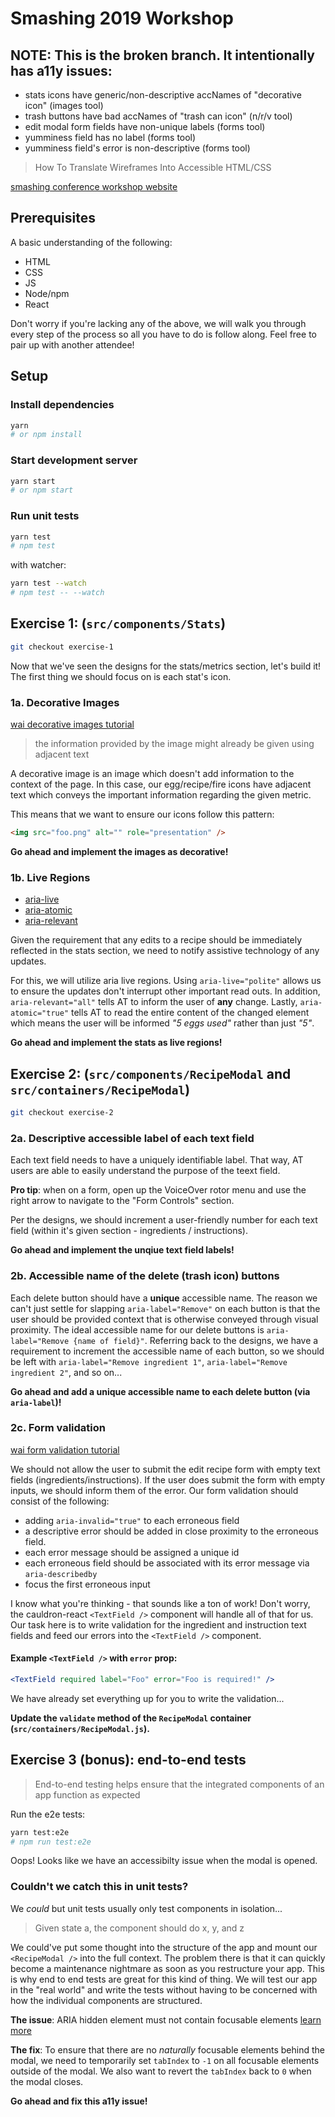 # Smashing 2019 Workshop

## NOTE: This is the broken branch. It intentionally has a11y issues:

- stats icons have generic/non-descriptive accNames of "decorative icon" (images tool)
- trash buttons have bad accNames of "trash can icon" (n/r/v tool)
- edit modal form fields have non-unique labels (forms tool)
- yumminess field has no label (forms tool)
- yumminess field's error is non-descriptive (forms tool)

> How To Translate Wireframes Into Accessible HTML/CSS

[smashing conference workshop website](https://smashingconf.com/sf-2019/workshops/deque)

## Prerequisites

A basic understanding of the following:

- HTML
- CSS
- JS
- Node/npm
- React

Don't worry if you're lacking any of the above, we will walk you through every step of the process so all you have to do is follow along. Feel free to pair up with another attendee!

## Setup

### Install dependencies

```sh
yarn
# or npm install
```

### Start development server

```sh
yarn start
# or npm start
```

### Run unit tests

```sh
yarn test
# npm test
```

with watcher:

```sh
yarn test --watch
# npm test -- --watch
```

## Exercise 1: <Stats /> (`src/components/Stats`)

```sh
git checkout exercise-1
```

Now that we've seen the designs for the stats/metrics section, let's build it! The first thing we should focus on is each stat's icon.

### 1a. Decorative Images

[wai decorative images tutorial](https://www.w3.org/WAI/tutorials/images/decorative/)

> the information provided by the image might already be given using adjacent text

A decorative image is an image which doesn't add information to the context of the page. In this case, our egg/recipe/fire icons have adjacent text which conveys the important information regarding the given metric.

This means that we want to ensure our icons follow this pattern:

```html
<img src="foo.png" alt="" role="presentation" />
```

**Go ahead and implement the images as decorative!**

### 1b. Live Regions

- [aria-live](https://www.w3.org/WAI/PF/aria/states_and_properties#aria-live)
- [aria-atomic](https://www.w3.org/WAI/PF/aria/states_and_properties#aria-atomic)
- [aria-relevant](https://www.w3.org/WAI/PF/aria/states_and_properties#aria-relevant)

Given the requirement that any edits to a recipe should be immediately reflected in the stats section, we need to notify assistive technology of any updates.

For this, we will utilize aria live regions. Using `aria-live="polite"` allows us to ensure the updates don't interrupt other important read outs. In addition, `aria-relevant="all"` tells AT to inform the user of **any** change. Lastly, `aria-atomic="true"` tells AT to read the entire content of the changed element which means the user will be informed _"5 eggs used"_ rather than just _"5"_.

**Go ahead and implement the stats as live regions!**

## Exercise 2: <RecipeModal /> (`src/components/RecipeModal` and `src/containers/RecipeModal`)

```sh
git checkout exercise-2
```

### 2a. Descriptive accessible label of each text field

Each text field needs to have a uniquely identifiable label. That way, AT users are able to easily understand the purpose of the teext field.

**Pro tip**: when on a form, open up the VoiceOver rotor menu and use the right arrow to navigate to the "Form Controls" section.

Per the designs, we should increment a user-friendly number for each text field (within it's given section - ingredients / instructions).

**Go ahead and implement the unqiue text field labels!**

### 2b. Accessible name of the delete (trash icon) buttons

Each delete button should have a **unique** accessible name. The reason we can't just settle for slapping `aria-label="Remove"` on each button is that the user should be provided context that is otherwise conveyed through visual proximity. The ideal accessible name for our delete buttons is `aria-label="Remove {name of field}"`. Referring back to the designs, we have a requirement to increment the accessible name of each button, so we should be left with `aria-label="Remove ingredient 1"`, `aria-label="Remove ingredient 2"`, and so on...

**Go ahead and add a unique accessible name to each delete button (via `aria-label`)!**

### 2c. Form validation

[wai form validation tutorial](https://www.w3.org/WAI/tutorials/forms/validation/)

We should not allow the user to submit the edit recipe form with empty text fields (ingredients/instructions). If the user does submit the form with empty inputs, we should inform them of the error. Our form validation should consist of the following:

- adding `aria-invalid="true"` to each erroneous field
- a descriptive error should be added in close proximity to the erroneous field.
- each error message should be assigned a unique id
- each erroneous field should be associated with its error message via `aria-describedby`
- focus the first erroneous input

I know what you're thinking - that sounds like a ton of work! Don't worry, the cauldron-react `<TextField />` component will handle all of that for us. Our task here is to write validation for the ingredient and instruction text fields and feed our errors into the `<TextField />` component.

#### Example `<TextField />` with `error` prop:

```jsx
<TextField required label="Foo" error="Foo is required!" />
```

We have already set everything up for you to write the validation...

**Update the `validate` method of the `RecipeModal` container (`src/containers/RecipeModal.js`).**

## Exercise 3 (bonus): end-to-end tests

> End-to-end testing helps ensure that the integrated components of an app function as expected

Run the e2e tests:

```sh
yarn test:e2e
# npm run test:e2e
```

Oops! Looks like we have an accessibilty issue when the modal is opened.

### Couldn't we catch this in unit tests?

We _could_ but unit tests usually only test components in isolation...

> Given state a, the component should do x, y, and z

We could've put some thought into the structure of the app and mount our `<RecipeModal />` into the full context. The problem there is that it can quickly become a maintenance nightmare as soon as you restructure your app. This is why end to end tests are great for this kind of thing. We will test our app in the "real world" and write the tests without having to be concerned with how the individual components are structured.

**The issue**: ARIA hidden element must not contain focusable elements [learn more](https://dequeuniversity.com/rules/axe/3.2/aria-hidden-focus?application=coconut)

**The fix**: To ensure that there are no _naturally_ focusable elements behind the modal, we need to temporarily set `tabIndex` to `-1` on all focusable elements outside of the modal. We also want to revert the `tabIndex` back to `0` when the modal closes.

**Go ahead and fix this a11y issue!**
